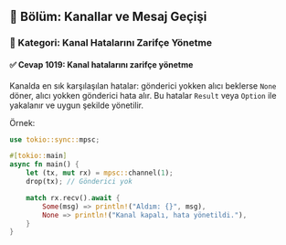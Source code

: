 ## 📘 Bölüm: Kanallar ve Mesaj Geçişi
### 🔹 Kategori: Kanal Hatalarını Zarifçe Yönetme
#### ✅ Cevap 1019: Kanal hatalarını zarifçe yönetme

Kanalda en sık karşılaşılan hatalar: gönderici yokken alıcı beklerse `None` döner, alıcı yokken gönderici hata alır. Bu hatalar `Result` veya `Option` ile yakalanır ve uygun şekilde yönetilir.

Örnek:
```rust
use tokio::sync::mpsc;

#[tokio::main]
async fn main() {
    let (tx, mut rx) = mpsc::channel(1);
    drop(tx); // Gönderici yok

    match rx.recv().await {
        Some(msg) => println!("Aldım: {}", msg),
        None => println!("Kanal kapalı, hata yönetildi."),
    }
}
```
